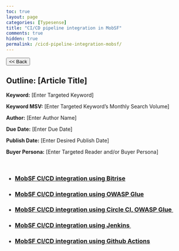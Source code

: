 ```yaml
---
toc: true
layout: page
categories: [Typesense]
title: "CI/CD pipeline integration in MobSF"
comments: true
hidden: true
permalink: /cicd-pipeline-integration-mobsf/
---
```


<button class="back-button" onclick="window.history.back()"><< Back</button>

## Outline: [Article Title]

**Keyword:** [Enter Targeted Keyword]

**Keyword MSV:** [Enter Targeted Keyword’s Monthly Search Volume]

**Author:** [Enter Author Name]

**Due Date:** [Enter Due Date]

**Publish Date:** [Enter Desired Publish Date]

**Buyer Persona:** [Enter Targeted Reader and/or Buyer Persona]

<br>

<ul>
<li><h3><a href="https://aviyeldevrel.github.io/Aviyel-Blogs-Review/"> MobSF CI/CD integration using Bitrise </a></h3>
<li><h3><a href="https://aviyeldevrel.github.io/Aviyel-Blogs-Review/">MobSF CI/CD integration using OWASP Glue  </a></h3>
<li><h3><a href="https://aviyeldevrel.github.io/Aviyel-Blogs-Review/"> MobSF  CI/CD integration using Circle CI, OWASP Glue </a></h3>
<li><h3><a href="https://aviyeldevrel.github.io/Aviyel-Blogs-Review/"> MobSF CI/CD integration using Jenkins  </a></h3>
<li><h3><a href="https://aviyeldevrel.github.io/Aviyel-Blogs-Review/"> MobSF CI/CD integration using Github Actions </a></h3>
